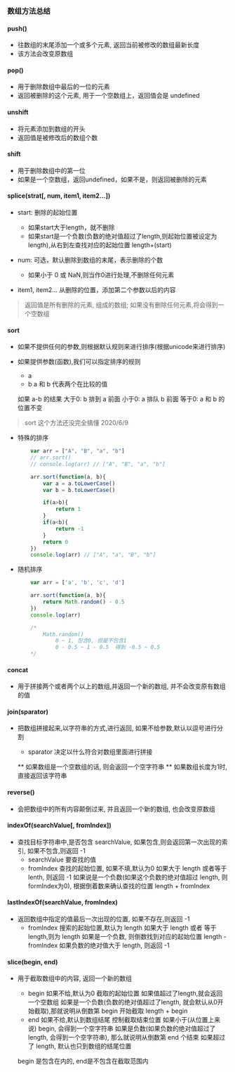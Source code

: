 ### 数组方法总结

#### push()
-   往数组的末尾添加一个或多个元素, 返回当前被修改的数组最新长度
-   该方法会改变原数组

#### pop()
-   用于删除数组中最后的一位的元素
-   返回被删除的这个元素, 用于一个空数组上，返回值会是 undefined

#### unshift
-   将元素添加到数组的开头
-   返回值是被修改后的数组个数

#### shift
-   用于删除数组中的第一位
-   如果是一个空数组，返回undefined，如果不是，则返回被删除的元素

#### splice(strat[, num, item1, item2...])
-   start: 删除的起始位置
    +   如果start大于length，就不删除
    +   如果start是一个负数(负数的绝对值超过了length,则起始位置被设定为 length),从右到左查找对应的起始位置 length+(start)

-   num: 可选，默认删除到数组的末尾，表示删除的个数
    +   如果小于 0 或 NaN,则当作0进行处理,不删除任何元素
-   item1, item2... 从删除的位置，添加第二个参数以后的内容


> 返回值是所有删除的元素, 组成的数组; 如果没有删除任何元素,将会得到一个空数组

#### sort
-   如果不提供任何的参数,则根据默认规则来进行排序(根据unicode来进行排序)
-   如果提供参数(函数),我们可以指定排序的规则
    - a
    - b
    a 和 b 代表两个在比较的值


    如果 a-b 的结果
        大于0: b 排到 a 前面
        小于0: a 排队 b 前面
        等于0: a 和 b 的位置不变

> sort 这个方法还没完全搞懂 2020/6/9

-   特殊的排序
    ```js
        var arr = ["A", "B", "a", "b"]
        // arr.sort()
        // console.log(arr) // ["A", "B", "a", "b"]

        arr.sort(function(a, b){
            var a = a.toLowerCase()
            var b = b.toLowerCase()

            if(a>b){
                return 1
            }
            if(a<b){
                return -1
            }
            return 0
        })
        console.log(arr) // ["A", "a", "B", "b"]
    ```
-   随机排序
    ```js
        var arr = ['a', 'b', 'c', 'd']

        arr.sort(function(a, b){
            return Math.random() - 0.5
        })
        console.log(arr)

        /*
            Math.random()
                0 ~ 1, 包含0, 但是不包含1
                0 - 0.5 ~ 1 - 0.5  得到 -0.5 ~ 0.5
        */ 

    ```

#### concat 
-   用于拼接两个或者两个以上的数组,并返回一个新的数组, 并不会改变原有数组的值

#### join(sparator)
-   把数组拼接起来,以字符串的方式,进行返回, 如果不给参数,默认以逗号进行分割
    - sparator
        决定以什么符合对数组里面进行拼接

    ** 如果数组是一个空数组的话, 则会返回一个空字符串
    ** 如果数组长度为1时,直接返回该字符串

#### reverse() 
-   会把数组中的所有内容颠倒过来, 并且返回一个新的数组, 也会改变原数组

#### indexOf(searchValue[, fromIndex])
-   查找目标字符串中,是否包含 searchValue, 如果包含,则会返回第一次出现的索引, 如果不包含,则返回 -1
    - searchValue 要查找的值
    - fromIndex 查找的起始位置, 如果不填,默认为0
        如果大于 length 或者等于 lenth, 则返回 -1
        如果说是一个负数(如果这个负数的绝对值超过 length, 则formIndex为0), 根据倒着数来确认查找的位置
        length + fromIndex

#### lastIndexOf(searchValue, fromIndex)
-   返回数组中指定的值最后一次出现的位置, 如果不存在,则返回 -1
    - fromIndex
        搜索的起始位置,默认为 length
        如果大于 length 或者 等于 length,则为 length
        如果是一个负数, 则倒数找到对应的起始位置
        length - fromIndex
        如果负数的绝对值大于 length, 则返回 -1


#### slice(begin, end)
-   用于截取数组中的内容, 返回一个新的数组
    - begin
        如果不给,默认为0
        截取的起始位置
        如果值超过了length,就会返回一个空数组
        如果是一个负数(负数的绝对值超过了length, 就会默认从0开始截取),那就说明从倒数第 begin 开始截取
        length + begin
    - end
        如果不给,默认到数组结尾
        控制截取结束位置
        如果小于(从位置上来说) begin, 会得到一个空字符串
        如果是负数(如果负数的绝对值超过了length, 会得到一个空字符串), 那么就说明从倒数第 end 个结束
        如果超过了 length, 默认也只到数组的结尾位置

    begin 是包含在内的, end是不包含在截取范围内